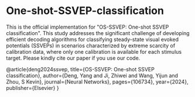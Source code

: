 # One-shot-SSVEP-classification
This is the official implementation for "OS-SSVEP: One-shot SSVEP classification". This study addresses the significant challenge of developing efficient decoding algorithms for classifying steady-state visual evoked potentials (SSVEPs) in scenarios characterized by extreme scarcity of calibration data, where only one calibration is available for each stimulus target.
Please kindly cite our paper if you use our code. 

@article{deng2024ssvep,
  title={OS-SSVEP: One-shot SSVEP classification},
  author={Deng, Yang and Ji, Zhiwei and Wang, Yijun and Zhou, S Kevin},
  journal={Neural Networks},
  pages={106734},
  year={2024},
  publisher={Elsevier}
}
